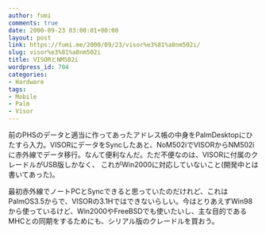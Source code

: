 ```yaml
---
author: fumi
comments: true
date: 2000-09-23 03:00:01+00:00
layout: post
link: https://fumi.me/2000/09/23/visor%e3%81%a8nm502i/
slug: visor%e3%81%a8nm502i
title: VISORとNM502i
wordpress_id: 704
categories:
- Hardware
tags:
- Mobile
- Palm
- Visor
---
```


前のPHSのデータと適当に作ってあったアドレス帳の中身をPalmDesktopにひたすら入力。VISORにデータをSyncしたあと、NoM502iでVISORからNM502iに赤外線でデータ移行。なんて便利なんだ。ただ不便なのは、VISORに付属のクレードルがUSB版しかなく、
これがWin2000に対応していないこと(開発中とは書いてあった)。




最初赤外線でノートPCとSyncできると思っていたのだけれど、これはPalmOS3.5からで、VISORの3.1Hではできないらしい。今はとりあえずWin98から使っているけど、Win2000やFreeBSDでも使いたいし、主な目的であるMHCとの同期をするためにも、シリアル版のクレードルを買おう。
